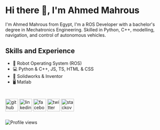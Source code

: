 

# Hi there 👋, I'm Ahmed Mahrous

I'm Ahmed Mahrous from Egypt, I'm a ROS Developer with a bachelor's degree in Mechatronics Engineering. Skilled in Python, C++, modelling, navigation, and control of autonomous vehicles.

## Skills and Experience
- 🤖 Robot Operating System (ROS)
- 💻 Python & C++, JS, TS, HTML & CSS
- 🔳 Solidworks & Inventor 
- 🖥️ Matlab

#
[<img src='https://cdn.jsdelivr.net/npm/simple-icons@3.0.1/icons/github.svg' alt='github' height='40'>](https://github.com/AMahrous)  [<img src='https://cdn.jsdelivr.net/npm/simple-icons@3.0.1/icons/linkedin.svg' alt='linkedin' height='40'>](https://www.linkedin.com/in/ahmed-mahrous-396079129/)  [<img src='https://cdn.jsdelivr.net/npm/simple-icons@3.0.1/icons/facebook.svg' alt='facebook' height='40'>](https://www.facebook.com/ahmed.mahrous.58152)  [<img src='https://cdn.jsdelivr.net/npm/simple-icons@3.0.1/icons/twitter.svg' alt='twitter' height='40'>](https://twitter.com/amahrous10)  [<img src='https://cdn.jsdelivr.net/npm/simple-icons@3.0.1/icons/stackoverflow.svg' alt='stackoverflow' height='40'>](https://stackoverflow.com/users/16568605/ahmed-mahrous)  

###
![Profile views](https://gpvc.arturio.dev/AMahrous)
